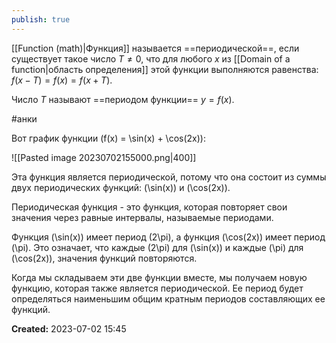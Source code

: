 ```yaml
---
publish: true
---
```


[[Function (math)|Функция]] называется ==периодической==, если существует такое число $T≠0$, что для любого $x$ из [[Domain of a function|область определения]] этой функции выполняются равенства: 
$f (x-T)= f (x) =f (x+T)$.

Число $T$ называют ==периодом функции== $y=f (x)$.

#анки

Вот график функции \(f(x) = \sin(x) + \cos(2x)\):

![[Pasted image 20230702155000.png|400]]

Эта функция является периодической, потому что она состоит из суммы двух периодических функций: \(\sin(x)\) и \(\cos(2x)\). 

Периодическая функция - это функция, которая повторяет свои значения через равные интервалы, называемые периодами. 

Функция \(\sin(x)\) имеет период \(2\pi\), а функция \(\cos(2x)\) имеет период \(\pi\). Это означает, что каждые \(2\pi\) для \(\sin(x)\) и каждые \(\pi\) для \(\cos(2x)\), значения функций повторяются. 

Когда мы складываем эти две функции вместе, мы получаем новую функцию, которая также является периодической. Ее период будет определяться наименьшим общим кратным периодов составляющих ее функций.













**Created:** 2023-07-02 15:45